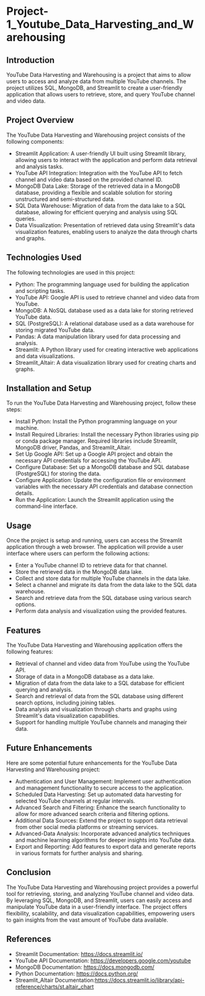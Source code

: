 # Project-1_Youtube_Data_Harvesting_and_Warehousing
## Introduction

YouTube Data Harvesting and Warehousing is a project that aims to allow users to access and analyze data from multiple YouTube channels. The project utilizes SQL, MongoDB, and Streamlit to create a user-friendly application that allows users to retrieve, store, and query YouTube channel and video data.

## Project Overview

The YouTube Data Harvesting and Warehousing project consists of the following components:

* Streamlit Application: A user-friendly UI built using Streamlit library, allowing users to interact with the application and perform data retrieval and analysis tasks.
* YouTube API Integration: Integration with the YouTube API to fetch channel and video data based on the provided channel ID.
* MongoDB Data Lake: Storage of the retrieved data in a MongoDB database, providing a flexible and scalable solution for storing unstructured and semi-structured data.
* SQL Data Warehouse: Migration of data from the data lake to a SQL database, allowing for efficient querying and analysis using SQL queries.
* Data Visualization: Presentation of retrieved data using Streamlit's data visualization features, enabling users to analyze the data through charts and graphs.

## Technologies Used

The following technologies are used in this project:

* Python: The programming language used for building the application and scripting tasks.
* YouTube API: Google API is used to retrieve channel and video data from YouTube.
* MongoDB: A NoSQL database used as a data lake for storing retrieved YouTube data.
* SQL (PostgreSQL): A relational database used as a data warehouse for storing migrated YouTube data.
* Pandas: A data manipulation library used for data processing and analysis.
* Streamlit: A Python library used for creating interactive web applications and data visualizations.
* Streamlit_Altair: A data visualization library used for creating charts and graphs.

## Installation and Setup

To run the YouTube Data Harvesting and Warehousing project, follow these steps:

* Install Python: Install the Python programming language on your machine.
* Install Required Libraries: Install the necessary Python libraries using pip or conda package manager. Required libraries include Streamlit, MongoDB driver, Pandas, and Streamlit_Altair.
* Set Up Google API: Set up a Google API project and obtain the necessary API credentials for accessing the YouTube API.
* Configure Database: Set up a MongoDB database and SQL database (PostgreSQL) for storing the data.
* Configure Application: Update the configuration file or environment variables with the necessary API credentials and database connection details.
* Run the Application: Launch the Streamlit application using the command-line interface.

## Usage

Once the project is setup and running, users can access the Streamlit application through a web browser. The application will provide a user interface where users can perform the following actions:

* Enter a YouTube channel ID to retrieve data for that channel.
* Store the retrieved data in the MongoDB data lake.
* Collect and store data for multiple YouTube channels in the data lake.
* Select a channel and migrate its data from the data lake to the SQL data warehouse.
* Search and retrieve data from the SQL database using various search options.
* Perform data analysis and visualization using the provided features.

## Features

The YouTube Data Harvesting and Warehousing application offers the following features:

* Retrieval of channel and video data from YouTube using the YouTube API.
* Storage of data in a MongoDB database as a data lake.
* Migration of data from the data lake to a SQL database for efficient querying and analysis.
* Search and retrieval of data from the SQL database using different search options, including joining tables.
* Data analysis and visualization through charts and graphs using Streamlit's data visualization capabilities.
* Support for handling multiple YouTube channels and managing their data.

## Future Enhancements

Here are some potential future enhancements for the YouTube Data Harvesting and Warehousing project:

* Authentication and User Management: Implement user authentication and management functionality to secure access to the application.
* Scheduled Data Harvesting: Set up automated data harvesting for selected YouTube channels at regular intervals.
* Advanced Search and Filtering: Enhance the search functionality to allow for more advanced search criteria and filtering options.
* Additional Data Sources: Extend the project to support data retrieval from other social media platforms or streaming services.
* Advanced-Data Analysis: Incorporate advanced analytics techniques and machine learning algorithms for deeper insights into YouTube data.
* Export and Reporting: Add features to export data and generate reports in various formats for further analysis and sharing.

## Conclusion

The YouTube Data Harvesting and Warehousing project provides a powerful tool for retrieving, storing, and analyzing YouTube channel and video data. By leveraging SQL, MongoDB, and Streamlit, users can easily access and manipulate YouTube data in a user-friendly interface. The project offers flexibility, scalability, and data visualization capabilities, empowering users to gain insights from the vast amount of YouTube data available.

## References

* Streamlit Documentation: https://docs.streamlit.io/
* YouTube API Documentation: https://developers.google.com/youtube
* MongoDB Documentation: https://docs.mongodb.com/
* Python Documentation: https://docs.python.org/
* Streamlit_Altair Documentation:https://docs.streamlit.io/library/api-reference/charts/st.altair_chart
